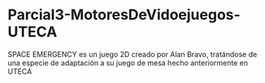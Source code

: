 # Parcial3-MotoresDeVidoejuegos-UTECA
SPACE EMERGENCY es un juego 2D creado por Alan Bravo, tratándose de una especie de adaptación a su juego de mesa hecho anteriormente en UTECA
